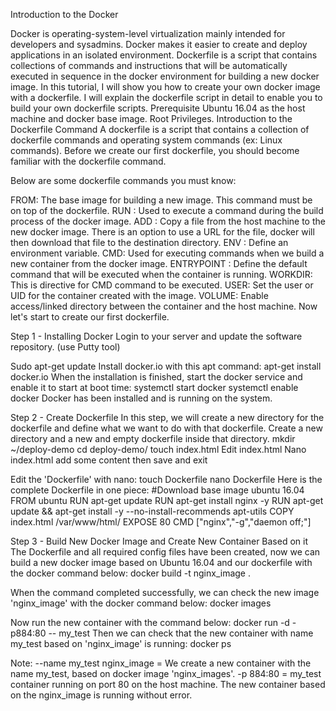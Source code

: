 Introduction to the Docker

Docker is operating-system-level virtualization mainly intended for developers and sysadmins. Docker makes it easier to create and deploy applications in an isolated environment. 
 Dockerfile is a script that contains collections of commands and instructions that will be automatically executed in sequence in the docker environment for building a new docker image.
In this tutorial, I will show you how to create your own docker image with a dockerfile. I will explain the dockerfile script in detail to enable you to build your own dockerfile scripts.
Prerequisite
Ubuntu 16.04 as the host machine and docker base image.
Root Privileges.
Introduction to the Dockerfile Command
A dockerfile is a script that contains a collection of dockerfile commands and operating system commands (ex: Linux commands). Before we create our first dockerfile, you should become familiar with the dockerfile command.
 
 
 
Below are some dockerfile commands you must know:

FROM: The base image for building a new image. This command must be on top of the dockerfile.
RUN : Used to execute a command during the build process of the docker image.
ADD : Copy a file from the host machine to the new docker image. There is an option to use a URL for the file, docker will then download that file to the destination directory.
ENV : Define an environment variable.
CMD: Used for executing commands when we build a new container from the docker image.
ENTRYPOINT : Define the default command that will be executed when the container is running.
WORKDIR: This is directive for CMD command to be executed.
USER: Set the user or UID for the container created with the image.
VOLUME: Enable access/linked directory between the container and the host machine.
Now let's start to create our first dockerfile.
 
Step 1 - Installing Docker
Login to your server and update the software repository. (use Putty tool)
 
Sudo apt-get update
Install docker.io with this apt command:
apt-get install docker.io
When the installation is finished, start the docker service and enable it to start at boot time:
systemctl start docker
systemctl enable docker
Docker has been installed and is running on the system.
 
Step 2 - Create Dockerfile
In this step, we will create a new directory for the dockerfile and define what we want to do with that dockerfile.
Create a new directory and a new and empty dockerfile inside that directory.
mkdir ~/deploy-demo
cd deploy-demo/
touch index.html
Edit index.html
Nano index.html add some content then save and exit

 
Edit the 'Dockerfile' with nano:
touch Dockerfile
nano Dockerfile
Here is the complete Dockerfile in one piece:
#Download base image ubuntu 16.04
FROM ubuntu
RUN apt-get update
RUN apt-get install nginx -y
RUN apt-get update && apt-get install -y --no-install-recommends apt-utils
COPY index.html /var/www/html/
EXPOSE 80
CMD ["nginx","-g","daemon off;"]								

Step 3 - Build New Docker Image and Create New Container Based on it
The Dockerfile and all required config files have been created, now we can build a new docker image based on Ubuntu 16.04 and our dockerfile with the docker command below:
docker build -t nginx_image .

When the command completed successfully, we can check the new image 'nginx_image' with the docker command below:
docker images

Now run the new container with the command below:
docker run -d -p884:80 -- my_test
Then we can check that the new container with name my_test based on 'nginx_image' is running:
docker ps

Note:
--name my_test nginx_image = We create a new container with the name my_test, based on docker image 'nginx_images'.
-p 884:80 = my_test container running on port 80 on the host machine.
The new container based on the nginx_image is running without error.

